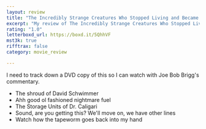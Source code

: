 ```yaml
---
layout: review
title: "The Incredibly Strange Creatures Who Stopped Living and Became Mixed-Up Zombies!!? (1964)"
excerpt: "My review of The Incredibly Strange Creatures Who Stopped Living and Became Mixed-Up Zombies!!? (1964)"
rating: "1.0"
letterboxd_url: https://boxd.it/5QhhVF
mst3k: true
rifftrax: false
category: movie_review

---
```


I need to track down a DVD copy of this so I can watch with Joe Bob Brigg's commentary.

* The shroud of David Schwimmer
* Ahh good ol fashioned nightmare fuel
* The Storage Units of Dr. Caligari
* Sound, are you getting this? We'll move on, we have other lines
* Watch how the tapeworm goes back into my hand